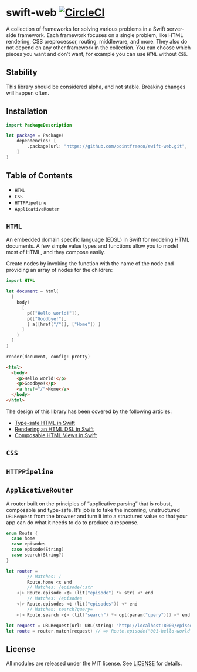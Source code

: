 # swift-web [![CircleCI](https://circleci.com/gh/pointfreeco/swift-web.svg?style=svg)](https://circleci.com/gh/pointfreeco/swift-web)

A collection of frameworks for solving various problems in a Swift server-side framework. Each framework focuses on a single problem, like HTML rendering, CSS preprocessor, routing, middleware, and more. They also do not depend on any other framework in the collection. You can choose which pieces you want and don’t want, for example you can use `HTML` without `CSS`.

## Stability

This library should be considered alpha, and not stable. Breaking changes will happen often.

## Installation

```swift
import PackageDescription

let package = Package(
    dependencies: [
        .package(url: "https://github.com/pointfreeco/swift-web.git", .branch("master")),
    ]
)
```

## Table of Contents

* `HTML`
* `CSS`
* `HTTPPipeline`
* `ApplicativeRouter`

## `HTML`

An embedded domain specific language (EDSL) in Swift for modeling HTML documents. A few simple value types and functions allow you to model most of HTML, and they compose easily.

Create nodes by invoking the function with the name of the node and providing an array of nodes for the children:

```swift
import HTML

let document = html(
  [
    body(
      [
        p(["Hello world!"]),
        p(["Goodbye!"],
        [ a([href("/")], ["Home"]) ]
      ]
    )
  ]
)

render(document, config: pretty)
```
```html
<html>
  <body>
    <p>Hello world!</p>
    <p>Goodbye!</p>
    <a href="/">Home</a>
  </body>
</html>
```

The design of this library has been covered by the following articles:

* [Type-safe HTML in Swift](http://www.fewbutripe.com/swift/html/dsl/2017/06/22/type-safe-html-in-swift.html)
* [Rendering an HTML DSL in Swift](http://www.fewbutripe.com/swift/html/dsl/2017/06/23/rendering-html-dsl-in-swift.html)
* [Composable HTML Views in Swift](http://www.fewbutripe.com/swift/html/dsl/2017/06/29/composable-html-views-in-swift.html)


## `CSS`

## `HTTPPipeline`

## `ApplicativeRouter`

A router built on the principles of “applicative parsing” that is robust, composable and type-safe. It’s job is to take the incoming, unstructured `URLRequest` from the browser and turn it into a structured value so that your app can do what it needs to do to produce a response.

```swift
enum Route {
  case home
  case episodes
  case episode(String)
  case search(String?)
}

let router =
        // Matches: /
        Route.home <¢ end
        // Matches: /episode/:str
    <|> Route.episode <¢> (lit("episode") *> str) <* end
        // Matches: /episodes
    <|> Route.episodes <¢ (lit("episodes")) <* end
        // Matches: search?query=
    <|> Route.search <¢> (lit("search") *> opt(param("query"))) <* end

let request = URLRequest(url: URL(string: "http://localhost:8000/episode/001-hello-world")!)
let route = router.match(request) // => Route.episode("001-hello-world")
```

## License

All modules are released under the MIT license. See [LICENSE](LICENSE) for details.
